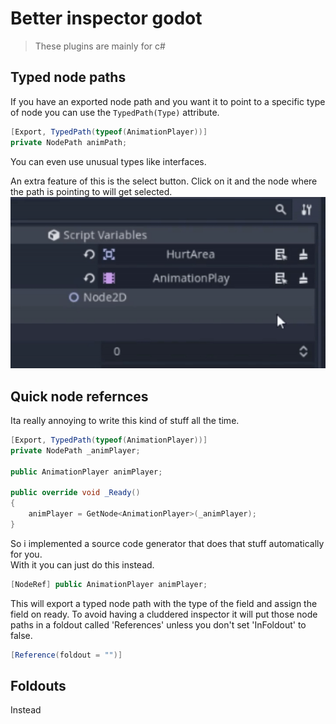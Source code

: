 Better inspector godot
=================
> These plugins are mainly for c#


Typed node paths
------------------------------

If you have an exported node path and you want it to point to a specific type of node you can use the `TypedPath(Type)` attribute.
```c#
[Export, TypedPath(typeof(AnimationPlayer))]
private NodePath animPath;
```
You can even use unusual types like interfaces.

An extra feature of this is the select button. Click on it and the node where the path is pointing to will get selected.
![](Screenshots/PathSelect.gif)

Quick node refernces
---------------------------

Ita really annoying to write this kind of stuff all the time.

```c#
[Export, TypedPath(typeof(AnimationPlayer))]
private NodePath _animPlayer;

public AnimationPlayer animPlayer;

public override void _Ready()
{
    animPlayer = GetNode<AnimationPlayer>(_animPlayer);
}
```
So i implemented a source code generator that does that stuff automatically for you.\
With it you can just do this instead.

```c#
[NodeRef] public AnimationPlayer animPlayer;
```

This will export a typed node path with the type of the field and assign the field on ready.
To avoid having a cluddered inspector it will put those 
node paths in a foldout called 'References' unless you don't set 'InFoldout' to false.
```c#
[Reference(foldout = "")]
```

Foldouts
--------------

Instead
